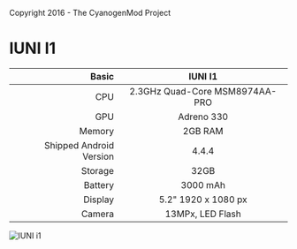 Copyright 2016 - The CyanogenMod Project

IUNI I1
==============
Basic   | IUNI I1                           |
-------:|:---------------------------------:|
CPU     | 2.3GHz Quad-Core MSM8974AA-PRO    |
GPU     | Adreno 330                        |
Memory  | 2GB RAM                           |
Shipped Android Version |4.4.4              |
Storage | 32GB                              |
Battery | 3000 mAh                          |
Display | 5.2" 1920 x 1080 px               |
Camera  | 13MPx, LED Flash                  |

![IUNI i1](http://img.pconline.com.cn/images/product/5880/588025/q.jpg )

